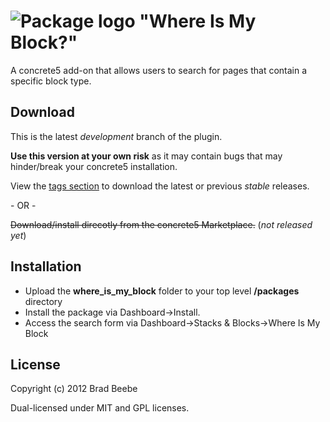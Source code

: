 ![Package logo](https://raw.github.com/beebs93/c5-where_is_my_block/master/where_is_my_block/icon.png)
"Where Is My Block?"
====================
A concrete5 add-on that allows users to search for pages that contain a specific block type.

Download
--------
This is the latest <em>development</em> branch of the plugin.

<strong>Use this version at your own risk</strong> as it may contain bugs that may hinder/break your concrete5 installation.

View the [tags section](https://github.com/beebs93/c5-where_is_my_block/tags) to download the latest or previous <em>stable</em> releases.

\- OR -

<del>Download/install direcotly from the concrete5 Marketplace.</del> (<em>not released yet</em>)

Installation
------------
- Upload the <strong>where_is_my_block</strong> folder to your top level <strong>/packages</strong> directory
- Install the package via Dashboard&rarr;Install.
- Access the search form via Dashboard&rarr;Stacks &amp; Blocks&rarr;Where Is My Block

License
-------
Copyright (c) 2012 Brad Beebe

Dual-licensed under MIT and GPL licenses.